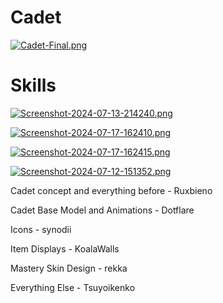 # Cadet

[![Cadet-Final.png](https://i.postimg.cc/CMmJGT2x/Cadet-Final.png)]()

# Skills

[![Screenshot-2024-07-13-214240.png](https://i.postimg.cc/rFfCJdBg/Screenshot-2024-07-13-214240.png)]()

[![Screenshot-2024-07-17-162410.png](https://i.postimg.cc/XYg4v0pL/Screenshot-2024-07-17-162410.png)]()

[![Screenshot-2024-07-17-162415.png](https://i.postimg.cc/N0fY9PXc/Screenshot-2024-07-17-162415.png)]()

[![Screenshot-2024-07-12-151352.png](https://i.postimg.cc/YqXM3LDj/Screenshot-2024-07-12-151352.png)]()

Cadet concept and everything before - Ruxbieno

Cadet Base Model and Animations - Dotflare

Icons - synodii

Item Displays - KoalaWalls

Mastery Skin Design - rekka

Everything Else - Tsuyoikenko